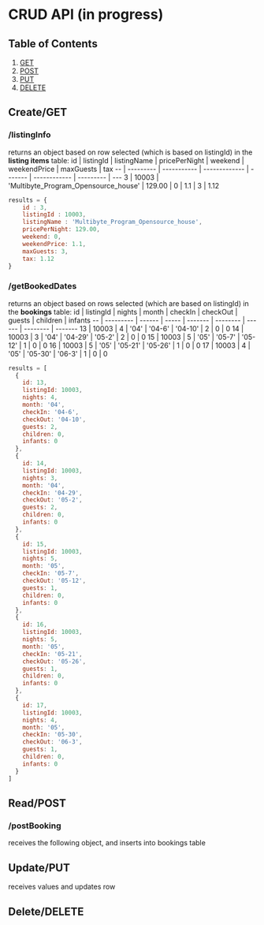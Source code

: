 # CRUD API (in progress)


## Table of Contents

1. [GET](#GET)
1. [POST](#POST)
1. [PUT](#PUT)
1. [DELETE](#DELETE)


## Create/GET

### /listingInfo
returns an object based on row selected (which is based on listingId) in the **listing items** table:
id | listingId | listingName | pricePerNight | weekend | weekendPrice | maxGuests | tax
-- | --------- | ----------- | ------------- | ------- | ------------ | --------- | ---
3 | 10003 | 'Multibyte_Program_Opensource_house' | 129.00 | 0 | 1.1 | 3 | 1.12

```javascript
results = {
    id : 3, 
    listingId : 10003,
    listingName : 'Multibyte_Program_Opensource_house',
    pricePerNight: 129.00,
    weekend: 0,
    weekendPrice: 1.1,
    maxGuests: 3,
    tax: 1.12
}
```


### /getBookedDates
returns an object based on rows selected (which are based on listingId) in the **bookings** table:
id | listingId | nights | month | checkIn | checkOut | guests | children | infants
-- | --------- | ------ | ----- | ------- | -------- | ------ | -------- | -------
13 | 10003 | 4 | '04' | '04-6' | '04-10' | 2 | 0 | 0
14 | 10003 | 3 | '04' | '04-29' | '05-2' | 2 | 0 | 0 
15 | 10003 | 5 | '05' | '05-7' | '05-12' | 1 | 0 | 0
16 | 10003 | 5 | '05' | '05-21' | '05-26' | 1 | 0 | 0 
17 | 10003 | 4 | '05' | '05-30' | '06-3' | 1 | 0 | 0 

```javascript
results = [
  {
    id: 13,
    listingId: 10003,
    nights: 4,
    month: '04',
    checkIn: '04-6',
    checkOut: '04-10',
    guests: 2,
    children: 0,
    infants: 0
  },
  {
    id: 14,
    listingId: 10003,
    nights: 3,
    month: '04',
    checkIn: '04-29',
    checkOut: '05-2',
    guests: 2,
    children: 0,
    infants: 0
  },
  {
    id: 15,
    listingId: 10003,
    nights: 5,
    month: '05',
    checkIn: '05-7',
    checkOut: '05-12',
    guests: 1,
    children: 0,
    infants: 0
  },
  {
    id: 16,
    listingId: 10003,
    nights: 5,
    month: '05',
    checkIn: '05-21',
    checkOut: '05-26',
    guests: 1,
    children: 0,
    infants: 0
  },
  {
    id: 17,
    listingId: 10003,
    nights: 4,
    month: '05',
    checkIn: '05-30',
    checkOut: '06-3',
    guests: 1,
    children: 0,
    infants: 0
  }
]
```

## Read/POST

### /postBooking
receives the following object, and inserts into bookings table

## Update/PUT
receives values and updates row

## Delete/DELETE